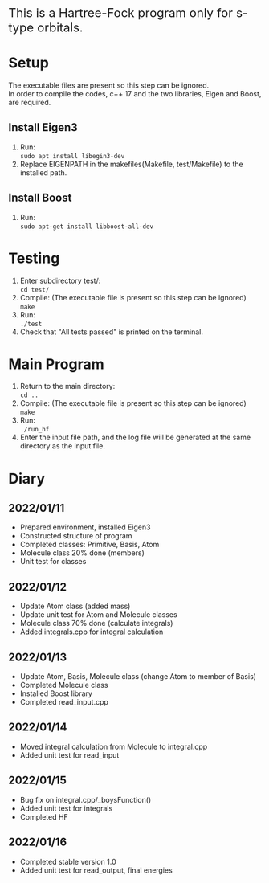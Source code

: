 <font size = "5">This is a Hartree-Fock program only for s-type orbitals.</font> 

# Setup
The executable files are present so this step can be ignored. </br>
In order to compile the codes, c++ 17 and the two libraries, Eigen and Boost, are required.<br/>

## Install Eigen3
<ol>
<li> Run: <br/> <code>sudo apt install libegin3-dev</code> </li>
<li> Replace EIGENPATH in the makefiles(Makefile, test/Makefile) to the installed path. </li>
</ol>

## Install Boost
<ol>
<li> Run: <br/> <code>sudo apt-get install libboost-all-dev</code> </li>
</ol>

# Testing
<ol>
<li> Enter subdirectory test/:<br/> 
<code>cd test/</code> </li>
<li> Compile: (The executable file is present so this step can be ignored)<br/> 
<code>make</code> </li>
<li> Run: <br/> <code>./test</code> </li>
<li> Check that "All tests passed" is printed on the terminal. </li>
</ol>

# Main Program
<ol>
<li> Return to the main directory:<br/> 
<code>cd ..</code> </li>
<li> Compile: (The executable file is present so this step can be ignored)<br/> 
<code>make</code> </li>
<li> Run: <br/> <code>./run_hf</code> </li>
<li> Enter the input file path, and the log file will be generated at the same directory as the input file.</li>
</ol>

# Diary
## 2022/01/11
<ul>
<li> Prepared environment, installed Eigen3 </li>
<li> Constructed structure of program </li>
<li> Completed classes: Primitive, Basis, Atom </li>
<li> Molecule class 20% done (members) </li>
<li> Unit test for classes </li>
</ul>

## 2022/01/12
<ul>
<li> Update Atom class (added mass) </li>
<li> Update unit test for Atom and Molecule classes </li>
<li> Molecule class 70% done (calculate integrals) </li>
<li> Added integrals.cpp for integral calculation </li>
</ul>

## 2022/01/13
<ul>
<li> Update Atom, Basis, Molecule class (change Atom to member of Basis) </li>
<li> Completed Molecule class </li>
<li> Installed Boost library </li>
<li> Completed read_input.cpp </li>
</ul>

## 2022/01/14
<ul>
<li> Moved integral calculation from Molecule to integral.cpp </li>
<li> Added unit test for read_input </li>
</ul>

## 2022/01/15
<ul>
<li> Bug fix on integral.cpp/_boysFunction() </li>
<li> Added unit test for integrals </li>
<li> Completed HF </li>
</ul>

## 2022/01/16
<ul>
<li> Completed stable version 1.0 </li>
<li> Added unit test for read_output, final energies </li>
</ul>